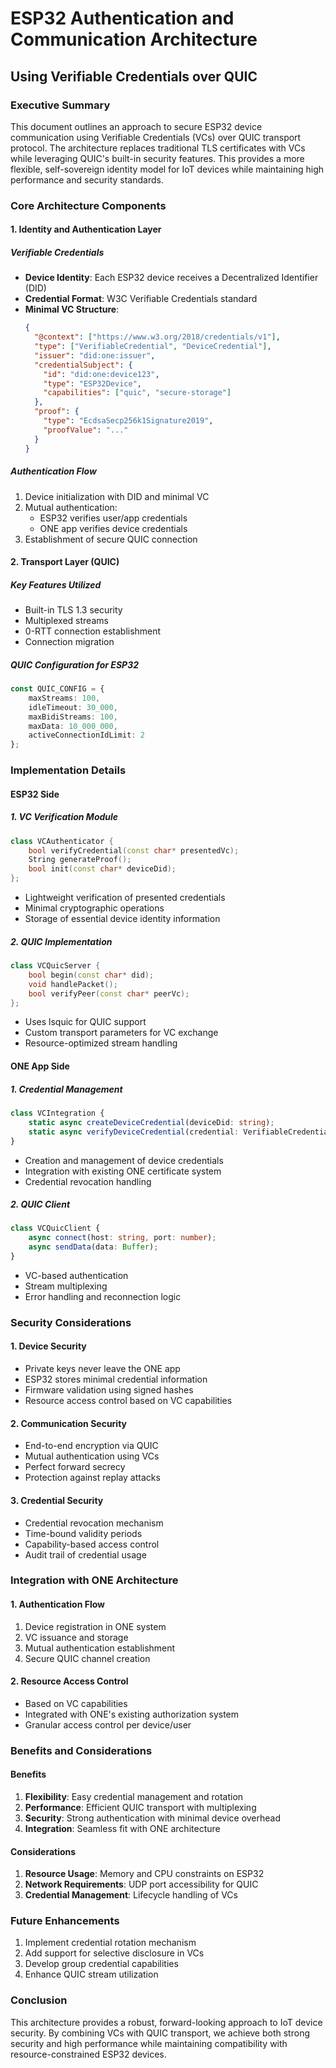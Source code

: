 # ESP32 Authentication and Communication Architecture
## Using Verifiable Credentials over QUIC

### Executive Summary
This document outlines an approach to secure ESP32 device communication using Verifiable Credentials (VCs) over QUIC transport protocol. The architecture replaces traditional TLS certificates with VCs while leveraging QUIC's built-in security features. This provides a more flexible, self-sovereign identity model for IoT devices while maintaining high performance and security standards.

### Core Architecture Components

#### 1. Identity and Authentication Layer
##### Verifiable Credentials
- **Device Identity**: Each ESP32 device receives a Decentralized Identifier (DID)
- **Credential Format**: W3C Verifiable Credentials standard
- **Minimal VC Structure**:
  ```json
  {
    "@context": ["https://www.w3.org/2018/credentials/v1"],
    "type": ["VerifiableCredential", "DeviceCredential"],
    "issuer": "did:one:issuer",
    "credentialSubject": {
      "id": "did:one:device123",
      "type": "ESP32Device",
      "capabilities": ["quic", "secure-storage"]
    },
    "proof": {
      "type": "EcdsaSecp256k1Signature2019",
      "proofValue": "..."
    }
  }
  ```

##### Authentication Flow
1. Device initialization with DID and minimal VC
2. Mutual authentication:
   - ESP32 verifies user/app credentials
   - ONE app verifies device credentials
3. Establishment of secure QUIC connection

#### 2. Transport Layer (QUIC)
##### Key Features Utilized
- Built-in TLS 1.3 security
- Multiplexed streams
- 0-RTT connection establishment
- Connection migration

##### QUIC Configuration for ESP32
```typescript
const QUIC_CONFIG = {
    maxStreams: 100,
    idleTimeout: 30_000,
    maxBidiStreams: 100,
    maxData: 10_000_000,
    activeConnectionIdLimit: 2
};
```

### Implementation Details

#### ESP32 Side
##### 1. VC Verification Module
```cpp
class VCAuthenticator {
    bool verifyCredential(const char* presentedVc);
    String generateProof();
    bool init(const char* deviceDid);
};
```
- Lightweight verification of presented credentials
- Minimal cryptographic operations
- Storage of essential device identity information

##### 2. QUIC Implementation
```cpp
class VCQuicServer {
    bool begin(const char* did);
    void handlePacket();
    bool verifyPeer(const char* peerVc);
};
```
- Uses lsquic for QUIC support
- Custom transport parameters for VC exchange
- Resource-optimized stream handling

#### ONE App Side
##### 1. Credential Management
```typescript
class VCIntegration {
    static async createDeviceCredential(deviceDid: string);
    static async verifyDeviceCredential(credential: VerifiableCredential);
}
```
- Creation and management of device credentials
- Integration with existing ONE certificate system
- Credential revocation handling

##### 2. QUIC Client
```typescript
class VCQuicClient {
    async connect(host: string, port: number);
    async sendData(data: Buffer);
}
```
- VC-based authentication
- Stream multiplexing
- Error handling and reconnection logic

### Security Considerations

#### 1. Device Security
- Private keys never leave the ONE app
- ESP32 stores minimal credential information
- Firmware validation using signed hashes
- Resource access control based on VC capabilities

#### 2. Communication Security
- End-to-end encryption via QUIC
- Mutual authentication using VCs
- Perfect forward secrecy
- Protection against replay attacks

#### 3. Credential Security
- Credential revocation mechanism
- Time-bound validity periods
- Capability-based access control
- Audit trail of credential usage

### Integration with ONE Architecture

#### 1. Authentication Flow
1. Device registration in ONE system
2. VC issuance and storage
3. Mutual authentication establishment
4. Secure QUIC channel creation

#### 2. Resource Access Control
- Based on VC capabilities
- Integrated with ONE's existing authorization system
- Granular access control per device/user

### Benefits and Considerations

#### Benefits
1. **Flexibility**: Easy credential management and rotation
2. **Performance**: Efficient QUIC transport with multiplexing
3. **Security**: Strong authentication with minimal device overhead
4. **Integration**: Seamless fit with ONE architecture

#### Considerations
1. **Resource Usage**: Memory and CPU constraints on ESP32
2. **Network Requirements**: UDP port accessibility for QUIC
3. **Credential Management**: Lifecycle handling of VCs

### Future Enhancements
1. Implement credential rotation mechanism
2. Add support for selective disclosure in VCs
3. Develop group credential capabilities
4. Enhance QUIC stream utilization

### Conclusion
This architecture provides a robust, forward-looking approach to IoT device security. By combining VCs with QUIC transport, we achieve both strong security and high performance while maintaining compatibility with resource-constrained ESP32 devices.

